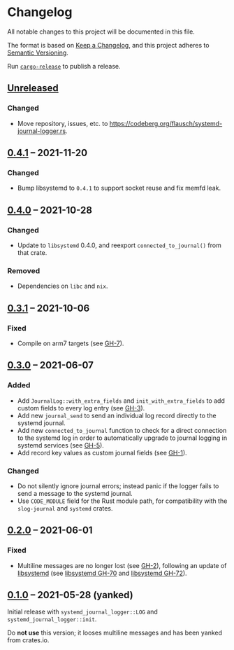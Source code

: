 # Changelog

All notable changes to this project will be documented in this file.

The format is based on [Keep a Changelog](https://keepachangelog.com/en/1.0.0/),
and this project adheres to [Semantic Versioning](https://semver.org/spec/v2.0.0.html).

Run [`cargo-release`][cr] to publish a release.

[cr]: https://github.com/crate-ci/cargo-release/

## [Unreleased]

### Changed
- Move repository, issues, etc. to <https://codeberg.org/flausch/systemd-journal-logger.rs>.

## [0.4.1] – 2021-11-20

### Changed
- Bump libsystemd to `0.4.1` to support socket reuse and fix memfd leak.

## [0.4.0] – 2021-10-28

### Changed
- Update to `libsystemd` 0.4.0, and reexport `connected_to_journal()` from that crate.

### Removed
- Dependencies on `libc` and `nix`.

## [0.3.1] – 2021-10-06

### Fixed
- Compile on arm7 targets (see [GH-7]).

[GH-7]: https://codeberg.org/flauschsystemd-journal-logger.rs/pull/7

## [0.3.0] – 2021-06-07

### Added
- Add `JournalLog::with_extra_fields` and `init_with_extra_fields` to add custom fields to every log entry (see [GH-3]).
- Add new `journal_send` to send an individual log record directly to the systemd journal.
- Add new `connected_to_journal` function to check for a direct connection to the systemd log in order to automatically upgrade to journal logging in systemd services (see [GH-5]).
- Add record key values as custom journal fields (see [GH-1]).

### Changed
- Do not silently ignore journal errors; instead panic if the logger fails to send a message to the systemd journal.
- Use `CODE_MODULE` field for the Rust module path, for compatibility with the `slog-journal` and `systemd` crates.

[GH-1]: https://codeberg.org/flausch/systemd-journal-logger.rs/pulls/1
[GH-3]: https://codeberg.org/flausch/systemd-journal-logger.rs/pulls/3
[GH-5]: https://codeberg.org/flausch/systemd-journal-logger.rs/pulls/5

## [0.2.0] – 2021-06-01

### Fixed

- Multiline messages are no longer lost (see [GH-2]), following an update of [libsystemd] (see [libsystemd GH-70] and [libsystemd GH-72]).

[GH-2]: https://codeberg.org/flausch/systemd-journal-logger.rs/pulls/2
[libsystemd]: https://github.com/lucab/libsystemd-rs
[libsystemd GH-70]: https://github.com/lucab/libsystemd-rs/issues/70
[libsystemd GH-72]: https://github.com/lucab/libsystemd-rs/pull/72

## [0.1.0] – 2021-05-28 (yanked)

Initial release with `systemd_journal_logger::LOG` and `systemd_journal_logger::init`.

Do **not use** this version; it looses multiline messages and has been yanked from crates.io.

[Unreleased]: https://codeberg.org/flausch/systemd-journal-logger.rs/compare/v0.4.1...HEAD
[0.4.1]: https://codeberg.org/flausch/systemd-journal-logger.rs/compare/v0.4.0...v0.4.1
[0.4.0]: https://codeberg.org/flausch/systemd-journal-logger.rs/compare/v0.3.1...v0.4.0
[0.3.1]: https://codeberg.org/flausch/systemd-journal-logger.rs/compare/v0.3.0...v0.3.1
[0.3.0]: https://codeberg.org/flausch/systemd-journal-logger.rs/compare/v0.2.0...v0.3.0
[0.2.0]: https://codeberg.org/flausch/systemd-journal-logger.rs/compare/v0.1.0...v0.2.0
[0.1.0]: https://codeberg.org/flausch/systemd-journal-logger.rs/releases/tag/v0.1.0
